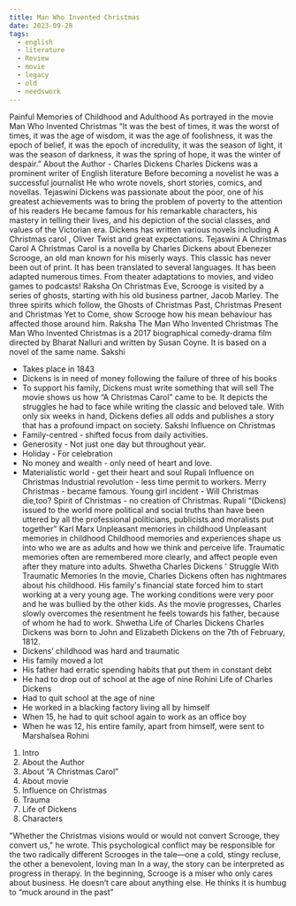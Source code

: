```yaml
---
title: Man Who Invented Christmas
date: 2023-09-28
tags:
  - english
  - literature
  - Review
  - movie
  - legacy
  - old
  - needswork
---
```

Painful Memories of
Childhood and Adulthood
As portrayed in the movie Man Who Invented
Christmas
“It was the best of times, it was the worst of
times, it was the age of wisdom, it was the age
of foolishness, it was the epoch of belief, it was
the epoch of incredulity, it was the season of
light, it was the season of darkness, it was the
spring of hope, it was the winter of despair.”
About the Author - Charles Dickens
Charles Dickens was a prominent writer
of English literature
Before becoming a novelist he was a
successful journalist
He who wrote novels, short stories,
comics, and novellas.
Tejaswini
Dickens was passionate about the poor, one of
his greatest achievements was to bring the
problem of poverty to the attention of his readers
He became famous for his remarkable characters,
his mastery in telling their lives, and his depiction
of the social classes, and values of the Victorian
era.
Dickens has written various novels including A
Christmas carol , Oliver Twist and great
expectations.
Tejaswini
A Christmas Carol
A Christmas Carol is a novella by Charles Dickens
about Ebenezer Scrooge, an old man known for
his miserly ways.
This classic has never been out of print. It has
been translated to several languages.
It has been adapted numerous times. From theater
adaptations to movies, and video games to
podcasts!
Raksha
On Christmas Eve, Scrooge is visited by a series of ghosts,
starting with his old business partner, Jacob Marley. The three
spirits which follow, the Ghosts of Christmas Past, Christmas
Present and Christmas Yet to Come, show Scrooge how his
mean behaviour has affected those around him. Raksha
The Man Who Invented Christmas
The Man Who Invented Christmas is a 2017 biographical
comedy-drama film directed by Bharat Nalluri and written by Susan
Coyne.
It is based on a novel of the same name.
Sakshi
- Takes place in 1843
- Dickens is in need of money following the
failure of three of his books
- To support his family, Dickens must write
something that will sell
The movie shows us how “A Christmas Carol”
came to be. It depicts the struggles he had to
face while writing the classic and beloved tale.
With only six weeks in hand, Dickens defies all
odds and publishes a story that has a profound
impact on society.
Sakshi
Influence on Christmas
- Family-centred - shifted focus from daily activities.
- Generosity - Not just one day but throughout year.
- Holiday - For celebration
- No money and wealth - only need of heart and love.
- Materialistic world - get their heart and soul
Rupali
Influence on Christmas
Industrial revolution - less time permit to workers.
Merry Christmas - became famous.
Young girl incident - Will Christmas die,too?
Spirit of Christmas - no creation of Christmas.
Rupali
“(Dickens) issued to the world more political and social
truths than have been uttered by all the professional
politicians, publicists and moralists put together"
Karl Marx
Unpleasant memories in childhood
Unpleasant memories in childhood
Childhood memories and experiences shape us into who we are as
adults and how we think and perceive life.
Traumatic memories often are remembered more clearly, and affect
people even after they mature into adults.
Shwetha
Charles Dickens ' Struggle With Traumatic Memories
In the movie, Charles Dickens often has nightmares about his
childhood.
His family's financial state forced him to start working at a very young
age.
The working conditions were very poor and he was bullied by the other
kids.
As the movie progresses, Charles slowly overcomes the resentment
he feels towards his father, because of whom he had to work.
Shwetha
Life of Charles Dickens
Charles Dickens was born to John and Elizabeth
Dickens on the 7th of February, 1812.
- Dickens’ childhood was hard and traumatic
- His family moved a lot
- His father had erratic spending habits that put
them in constant debt
- He had to drop out of school at the age of nine
Rohini
Life of Charles Dickens
- Had to quit school at the age of
nine
- He worked in a blacking factory
living all by himself
- When 15, he had to quit school
again to work as an office boy
- When he was 12, his entire family,
apart from himself, were sent to
Marshalsea
Rohini
1. Intro
2. About the Author
3. About “A Christmas Carol”
4. About movie
5. Influence on Christmas
6. Trauma
7. Life of Dickens
8. Characters

"Whether the Christmas visions would or would not convert Scrooge,
they convert us," he wrote.
This psychological conflict may be responsible for the two radically
different Scrooges in the tale—one a cold, stingy recluse, the other a
benevolent, loving man
In a way, the story can be interpreted as progress in therapy.
In the beginning, Scrooge is a miser who only cares about business.
He doesn’t care about anything else.
He thinks it is humbug to “muck around in the past”